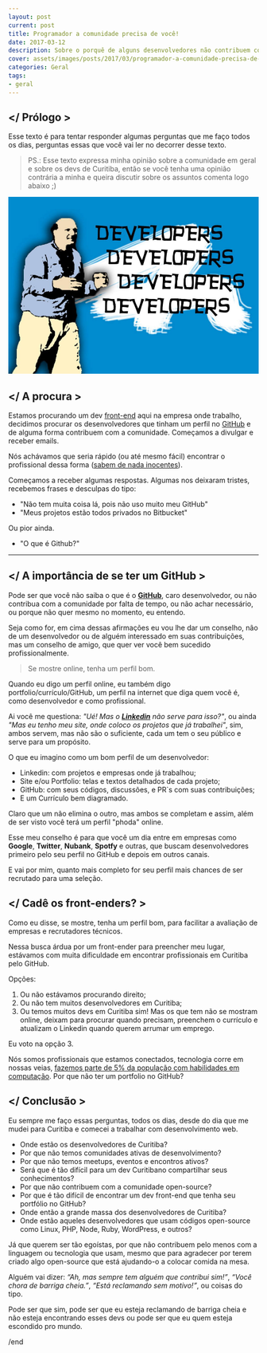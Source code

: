 ```yaml
---
layout: post
current: post
title: Programador a comunidade precisa de você!
date: 2017-03-12
description: Sobre o porquê de alguns desenvolvedores não contribuem com a comunidade open-source.
cover: assets/images/posts/2017/03/programador-a-comunidade-precisa-de-voce.jpeg
categories: Geral
tags:
- geral
---
```


## </ Prólogo >

Esse texto é para tentar responder algumas perguntas que me faço todos os dias, perguntas essas que você vai ler no decorrer desse texto.

> PS.: Esse texto expressa minha opinião sobre a comunidade em geral e sobre os devs de Curitiba, então se você tenha uma opinião contrária a minha e queira discutir sobre os assuntos comenta logo abaixo ;)

![Programador a comunidade precisa de você!](/assets/images/posts/2017/03/programador-a-comunidade-precisa-de-voce.jpeg)

## </ A procura >

Estamos procurando um dev [front-end](https://github.com/lojaskd/frontend-challenge) aqui na empresa onde trabalho, decidimos procurar os desenvolvedores que tinham um perfil no [GitHub](https://github.com/) e de alguma forma contribuem com a comunidade. Começamos a divulgar e receber emails.

Nós achávamos que seria rápido (ou até mesmo fácil) encontrar o profissional dessa forma ([sabem de nada inocentes](http://portalrtn.com.br/wp-content/uploads/2014/05/1reproducao30.jpg)).

Começamos a receber algumas respostas. Algumas nos deixaram tristes, recebemos frases e desculpas do tipo:

* "Não tem muita coisa lá, pois não uso muito meu GitHub"
* "Meus projetos estão todos privados no Bitbucket"

Ou pior ainda.

* "O que é Github?"

---

## </ A importância de se ter um GitHub >

Pode ser que você não saiba o que é o **[GitHub](https://github.com/)**, caro desenvolvedor, ou não contribua com a comunidade por falta de tempo, ou não achar necessário, ou porque não quer mesmo no momento, eu entendo.

Seja como for, em cima dessas afirmações eu vou lhe dar um conselho, não de um desenvolvedor ou de alguém interessado em suas contribuições, mas um conselho de amigo, que quer ver você bem sucedido profissionalmente.

> Se mostre online, tenha um perfil bom.

Quando eu digo um perfil online, eu também digo portfolio/currículo/GitHub, um perfil na internet que diga quem você é, como desenvolvedor e como profissional.

Ai você me questiona: _"Ué! Mas o **[Linkedin](https://www.linkedin.com/)** não serve para isso?"_, ou ainda _"Mas eu tenho meu site, onde coloco os projetos que já trabalhei"_, sim, ambos servem, mas não são o suficiente, cada um tem o seu público e serve para um propósito.

O que eu imagino como um bom perfil de um desenvolvedor:

* Linkedin: com projetos e empresas onde já trabalhou;
* Site e/ou Portfolio: telas e textos detalhados de cada projeto;
* GitHub: com seus códigos, discussões, e PR`s com suas contribuições;
* E um Currículo bem diagramado.

Claro que um não elimina o outro, mas ambos se completam e assim, além de ser visto você terá um perfil "phoda" online.

Esse meu conselho é para que você um dia entre em empresas como **Google**, **Twitter**, **Nubank**, **Spotfy** e outras, que buscam desenvolvedores primeiro pelo seu perfil no GitHub e depois em outros canais.

E vai por mim, quanto mais completo for seu perfil mais chances de ser recrutado para uma seleção.

## </ Cadê os front-enders? >

Como eu disse, se mostre, tenha um perfil bom, para facilitar a avaliação de empresas e recrutadores técnicos.

Nessa busca árdua por um front-ender para preencher meu lugar, estávamos com muita dificuldade em encontrar profissionais em Curitiba pelo GitHub.

Opções:

1. Ou não estávamos procurando direito;
3. Ou  não tem muitos desenvolvedores em Curitiba;
4. Ou temos muitos devs em Curitiba sim! Mas os que tem não se mostram online, deixam para procurar quando precisam, preenchem o currículo e atualizam o Linkedin quando querem arrumar um emprego.

Eu voto na opção 3.

Nós somos profissionais que estamos conectados, tecnologia corre em nossas veias, [fazemos parte de 5% da população com habilidades em computação](https://www.nngroup.com/articles/computer-skill-levels/). Por que não ter um portfolio no GitHub?

## </ Conclusão >

Eu sempre me faço essas perguntas, todos os dias, desde do dia que me mudei para Curitiba e comecei a trabalhar com desenvolvimento web.

* Onde estão os desenvolvedores de Curitiba?
* Por que não temos comunidades ativas de desenvolvimento?
* Por que não temos meetups, eventos e encontros ativos?
* Será que é tão difícil para um dev Curitibano compartilhar seus conhecimentos?
* Por que não contribuem com a comunidade open-source?
* Por que é tão difícil de encontrar um dev front-end que tenha seu portfólio no GitHub?
* Onde então a grande massa dos desenvolvedores de Curitiba?
* Onde estão aqueles desenvolvedores que usam códigos open-source como Linux, PHP, Node, Ruby, WordPress, e outros?

Já que querem ser tão egoístas, por que não contribuem pelo menos com a linguagem ou tecnologia que usam, mesmo que para agradecer por terem criado algo open-source que está ajudando-o a colocar comida na mesa.

Alguém vai dizer: _“Ah, mas sempre tem alguém que contribui sim!”_, _“Você chora de barriga cheia.”_, _“Está reclamando sem motivo!”_, ou coisas do tipo.

Pode ser que sim, pode ser que eu esteja reclamando de barriga cheia e não esteja encontrando esses devs ou pode ser que eu quem esteja escondido pro mundo.

/end